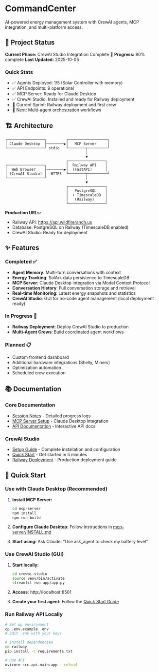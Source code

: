 # CommandCenter

AI-powered energy management system with CrewAI agents, MCP integration, and multi-platform access.

## 🎯 Project Status

**Current Phase:** CrewAI Studio Integration Complete 🎉
**Progress:** 80% complete
**Last Updated:** 2025-10-05

### Quick Stats
- ✅ Agents Deployed: 1/5 (Solar Controller with memory)
- ✅ API Endpoints: 9 operational
- ✅ MCP Server: Ready for Claude Desktop
- ✅ CrewAI Studio: Installed and ready for Railway deployment
- 🔄 Current Sprint: Railway deployment and first crew
- 📅 Next: Multi-agent orchestration workflows

## 🏗️ Architecture

```
┌─────────────────┐         ┌──────────────────┐
│ Claude Desktop  │────────▶│   MCP Server     │
└─────────────────┘ stdio   └────────┬─────────┘
                                     │
                                     ▼
                            ┌─────────────────┐
┌─────────────────┐         │  Railway API    │
│  Web Browser    │────────▶│  (FastAPI)      │
│ (CrewAI Studio) │  HTTPS  └────────┬─────────┘
└─────────────────┘                  │
                                     ▼
                            ┌─────────────────┐
                            │   PostgreSQL    │
                            │  + TimescaleDB  │
                            │   (Railway)     │
                            └─────────────────┘
```

**Production URLs:**
- Railway API: https://api.wildfireranch.us
- Database: PostgreSQL on Railway (TimescaleDB enabled)
- CrewAI Studio: Ready for deployment

## ✨ Features

### Completed ✅
- **Agent Memory**: Multi-turn conversations with context
- **Energy Tracking**: SolArk data persistence to TimescaleDB
- **MCP Server**: Claude Desktop integration via Model Context Protocol
- **Conversation History**: Full conversation storage and retrieval
- **Real-time Monitoring**: Latest energy snapshots and statistics
- **CrewAI Studio**: GUI for no-code agent management (local deployment ready)

### In Progress 🔄
- **Railway Deployment**: Deploy CrewAI Studio to production
- **Multi-Agent Crews**: Build coordinated agent workflows

### Planned 📋
- Custom frontend dashboard
- Additional hardware integrations (Shelly, Miners)
- Optimization automation
- Scheduled crew execution

## 📚 Documentation

### Core Documentation
- [Session Notes](docs/sessions/) - Detailed progress logs
- [MCP Server Setup](mcp-server/INSTALL.md) - Claude Desktop integration
- [API Documentation](https://api.wildfireranch.us/docs) - Interactive API docs

### CrewAI Studio
- [Setup Guide](docs/CREWAI_STUDIO_SETUP.md) - Complete installation and configuration
- [Quick Start](crewai-studio/QUICKSTART.md) - Get started in 5 minutes
- [Railway Deployment](crewai-studio/README.railway.md) - Production deployment guide

## 🚀 Quick Start

### Use with Claude Desktop (Recommended)

1. **Install MCP Server:**
   ```bash
   cd mcp-server
   npm install
   npm run build
   ```

2. **Configure Claude Desktop:**
   Follow instructions in [mcp-server/INSTALL.md](mcp-server/INSTALL.md)

3. **Start using:**
   Ask Claude: "Use ask_agent to check my battery level"

### Use CrewAI Studio (GUI)

1. **Start locally:**
   ```bash
   cd crewai-studio
   source venv/bin/activate
   streamlit run app/app.py
   ```

2. **Access**: http://localhost:8501

3. **Create your first agent:**
   Follow the [Quick Start Guide](crewai-studio/QUICKSTART.md)

### Run Railway API Locally

```bash
# Set up environment
cp .env.example .env
# Edit .env with your keys

# Install dependencies
cd railway
pip install -r requirements.txt

# Run API
uvicorn src.api.main:app --reload
